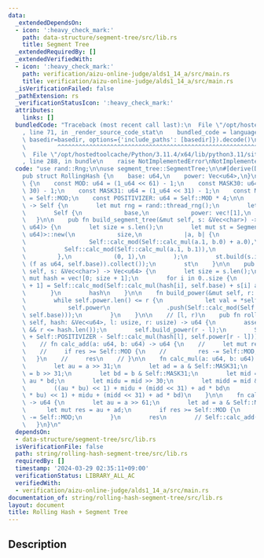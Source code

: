 ```yaml
---
data:
  _extendedDependsOn:
  - icon: ':heavy_check_mark:'
    path: data-structure/segment-tree/src/lib.rs
    title: Segment Tree
  _extendedRequiredBy: []
  _extendedVerifiedWith:
  - icon: ':heavy_check_mark:'
    path: verification/aizu-online-judge/alds1_14_a/src/main.rs
    title: verification/aizu-online-judge/alds1_14_a/src/main.rs
  _isVerificationFailed: false
  _pathExtension: rs
  _verificationStatusIcon: ':heavy_check_mark:'
  attributes:
    links: []
  bundledCode: "Traceback (most recent call last):\n  File \"/opt/hostedtoolcache/Python/3.11.4/x64/lib/python3.11/site-packages/onlinejudge_verify/documentation/build.py\"\
    , line 71, in _render_source_code_stat\n    bundled_code = language.bundle(stat.path,\
    \ basedir=basedir, options={'include_paths': [basedir]}).decode()\n          \
    \         ^^^^^^^^^^^^^^^^^^^^^^^^^^^^^^^^^^^^^^^^^^^^^^^^^^^^^^^^^^^^^^^^^^^^^^^^^^^^^^^^^\n\
    \  File \"/opt/hostedtoolcache/Python/3.11.4/x64/lib/python3.11/site-packages/onlinejudge_verify/languages/rust.py\"\
    , line 288, in bundle\n    raise NotImplementedError\nNotImplementedError\n"
  code: "use rand::Rng;\n\nuse segment_tree::SegmentTree;\n\n#[derive(Debug, Clone)]\n\
    pub struct RollingHash {\n    base: u64,\n    power: Vec<u64>,\n}\n\nimpl RollingHash\
    \ {\n    const MOD: u64 = (1_u64 << 61) - 1;\n    const MASK30: u64 = (1_u64 <<\
    \ 30) - 1;\n    const MASK31: u64 = (1_u64 << 31) - 1;\n    const MASK61: u64\
    \ = Self::MOD;\n    const POSITIVIZER: u64 = Self::MOD * 4;\n\n    pub fn new()\
    \ -> Self {\n        let mut rng = rand::thread_rng();\n        let base = rng.gen_range(1..Self::MOD);\n\
    \        Self {\n            base,\n            power: vec![1],\n        }\n \
    \   }\n\n    pub fn build_segment_tree(&mut self, s: &Vec<char>) -> SegmentTree<(u64,\
    \ u64)> {\n        let size = s.len();\n        let mut st = SegmentTree::<(u64,\
    \ u64)>::new(\n            size,\n            |a, b| {\n                (\n  \
    \                  Self::calc_mod(Self::calc_mul(a.1, b.0) + a.0),\n         \
    \           Self::calc_mod(Self::calc_mul(a.1, b.1)),\n                )\n   \
    \         },\n            (0, 1),\n        );\n        st.build(s.into_iter().map(|&f|\
    \ (f as u64, self.base)).collect());\n        st\n    }\n\n    pub fn build(&mut\
    \ self, s: &Vec<char>) -> Vec<u64> {\n        let size = s.len();\n        let\
    \ mut hash = vec![0; size + 1];\n        for i in 0..size {\n            hash[i\
    \ + 1] = Self::calc_mod(Self::calc_mul(hash[i], self.base) + s[i] as u64);\n \
    \       }\n        hash\n    }\n\n    fn build_power(&mut self, r: usize) {\n\
    \        while self.power.len() <= r {\n            let val = *self.power.last().unwrap();\n\
    \            self.power\n                .push(Self::calc_mod(Self::calc_mul(val,\
    \ self.base)));\n        }\n    }\n\n    // [l, r)\n    pub fn rolling_hash(&mut\
    \ self, hash: &Vec<u64>, l: usize, r: usize) -> u64 {\n        assert!(l <= r\
    \ && r <= hash.len());\n        self.build_power(r - l);\n        Self::calc_mod(hash[r]\
    \ + Self::POSITIVIZER - Self::calc_mul(hash[l], self.power[r - l]))\n    }\n\n\
    \    // fn calc_add(a: u64, b: u64) -> u64 {\n    //     let mut res = a + b;\n\
    \    //     if res >= Self::MOD {\n    //         res -= Self::MOD;\n    //  \
    \   }\n    //     res\n    // }\n\n    fn calc_mul(a: u64, b: u64) -> u64 {\n\
    \        let au = a >> 31;\n        let ad = a & Self::MASK31;\n        let bu\
    \ = b >> 31;\n        let bd = b & Self::MASK31;\n        let mid = ad * bu +\
    \ au * bd;\n        let midu = mid >> 30;\n        let midd = mid & Self::MASK30;\n\
    \        ((au * bu) << 1) + midu + (midd << 31) + ad * bd\n        // Self::calc_mod(((au\
    \ * bu) << 1) + midu + (midd << 31) + ad * bd)\n    }\n\n    fn calc_mod(a: u64)\
    \ -> u64 {\n        let au = a >> 61;\n        let ad = a & Self::MASK61;\n  \
    \      let mut res = au + ad;\n        if res >= Self::MOD {\n            res\
    \ -= Self::MOD;\n        }\n        res\n        // Self::calc_add(au, ad)\n \
    \   }\n}\n"
  dependsOn:
  - data-structure/segment-tree/src/lib.rs
  isVerificationFile: false
  path: string/rolling-hash-segment-tree/src/lib.rs
  requiredBy: []
  timestamp: '2024-03-29 02:35:11+09:00'
  verificationStatus: LIBRARY_ALL_AC
  verifiedWith:
  - verification/aizu-online-judge/alds1_14_a/src/main.rs
documentation_of: string/rolling-hash-segment-tree/src/lib.rs
layout: document
title: Rolling Hash + Segment Tree
---
```


## Description
